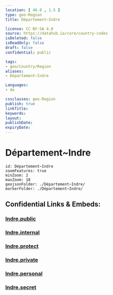 ```yaml
---
location: [ 46.8 , 1.5 ] 
type: geo-Region
title: Département~Indre

license: CC BY-SA 4.0
source: https://datahub.io/core/country-codes
isDeleted: false
isReadOnly: false
draft: false
confidential: public

tags:
- geo/Country/Region
aliases:
- Département~Indre

Languages:
- de

cssclasses: geo-Region
publish: true
linkTitle: 
keywords: 
layout: 
publishDate: 
expiryDate: 
---
```


# Département~Indre

```leaflet
id: Département~Indre
zoomFeatures: true 
minZoom: 2 
maxZoom: 18
geojsonFolder: ./Département~Indre/
markerFolder: ./Département~Indre/
```


## Confidential Links & Embeds: 

### [Indre.public](/_public/\Earth\Continent\Europe\Europe~West\France\regions~France\Val_de_Loire\departments~Val_de_LoireIndre.public.md) 

### [Indre.internal](/_internal/\Earth\Continent\Europe\Europe~West\France\regions~France\Val_de_Loire\departments~Val_de_LoireIndre.internal.md) 

### [Indre.protect](/_protect/\Earth\Continent\Europe\Europe~West\France\regions~France\Val_de_Loire\departments~Val_de_LoireIndre.protect.md) 

### [Indre.private](/_private/\Earth\Continent\Europe\Europe~West\France\regions~France\Val_de_Loire\departments~Val_de_LoireIndre.private.md) 

### [Indre.personal](/_personal/\Earth\Continent\Europe\Europe~West\France\regions~France\Val_de_Loire\departments~Val_de_LoireIndre.personal.md) 

### [Indre.secret](/_secret/\Earth\Continent\Europe\Europe~West\France\regions~France\Val_de_Loire\departments~Val_de_LoireIndre.secret.md)

